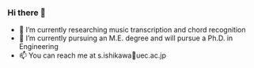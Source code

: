### Hi there 👋
<!--
[![Anurag's GitHub stats](https://github-readme-stats.vercel.app/api?username=shunya28)](https://github.com/anuraghazra/github-readme-stats)

[![Top Langs](https://github-readme-stats.vercel.app/api/top-langs/?username=shunya28)](https://github.com/anuraghazra/github-readme-stats)

**shunya28/shunya28** is a ✨ _special_ ✨ repository because its `README.md` (this file) appears on your GitHub profile.

Here are some ideas to get you started:
-->
- 🔭 I’m currently researching music transcription and chord recognition
- 🌱 I’m currently pursuing an M.E. degree and will pursue a Ph.D. in Engineering
- 📫 You can reach me at s.ishikawa🐜uec.ac.jp
